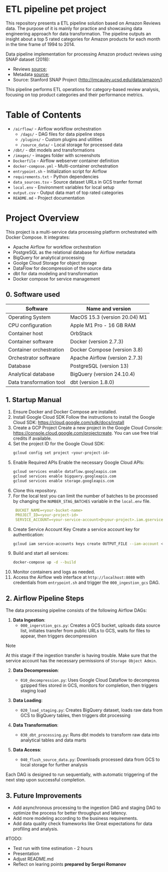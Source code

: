 # ETL pipeline pet project

This repository presents a ETL pipeline solution based on Amazon Reviews data. The purpose of it is mainly for practice and showcasing data engineering approach for data transformation. The pipeline outputs an insight about a top 5 rated categories for Amazon products for each month in the time frame of 1994 to 2014.


Data pipeline implementation for processing Amazon product reviews using SNAP dataset (2018):
- Reviews [source](https://snap.stanford.edu/data/amazon/productGraph/item_dedup.json.gz);
- Metadata [source](https://snap.stanford.edu/data/amazon/productGraph/metadata.json.gz);
- Source: Stanford SNAP Project (http://jmcauley.ucsd.edu/data/amazon/)

This pipeline performs ETL operations for category-based review analysis, focusing on top product categories and their performance metrics.

# Table of Contents
- `/airflow/` - Airflow workflow orchestration
  - `/dags/` - DAG files for data pipeline steps
  - `/plugins/` - Custom plugins and utilities
  - `/source_data/` - Local storage for processed data
- `/dbt/` - dbt models and transformations
- `/images/` - images folder with screenshots
- `Dockerfile` - Airflow webserver container definition
- `docker-compose.yml` - Multi-container orchestration
- `entrypoint.sh` - Initialization script for Airflow
- `requirements.txt` - Python dependencies
- `data_sources.tsv` - Source dataset URLs in GCS tranfer format
- `local.env` - Environment variables for local setup
- `output.csv` - Output data mart of top rated categories
- `README.md` - Project documentation

# Project Overview
This project is a multi-service data processing platform orchestrated with Docker Compose. It integrates:
- Apache Airflow for workflow orchestration
- PostgreSQL as the relational database for Airflow metadata
- BigQuery for analytical processing 
- Goolge Cloud Storage  for object storage
- DataFlow for decompression of the source data
- dbt for data modeling and transformation
- Docker compose for service management

## 0\. Software used 
| Software                      | Name and version                                       |
|-------------------------------|--------------------------------------------------------|
| Operating System              | MacOS 15.3 (version 20.04) M1                           |
| CPU configuration             | Apple M1 Pro - 16 GB RAM                               |
| Container host                | OrbStack                                               |
| Container software            | Docker (version 2.7.3) |
| Container orchestration       | Docker Compose (version 3.8)                           |
| Orchestrator software         | Apache Airflow (version 2.7.3)                           |
| Database                      | PostgreSQL (version 13)                                |
| Analytical database           | BigQuery (version 24.10.4)                           |
| Data transformation tool      | dbt (version 1.8.0)                                    |


## 1\. Startup Manual

1. Ensure Docker and Docker Compose are installed.
2. Install Google Cloud SDK
   Follow the instructions to install the Google Cloud SDK: https://cloud.google.com/sdk/docs/install
3. Create a GCP Project
   Create a new project in the Google Cloud Console: https://console.cloud.google.com/projectcreate. You can use free trial credits if available.
4. Set the project ID for the Google Cloud SDK:
   ```sh
   gcloud config set project <your-project-id>
   ```
5. Enable Required APIs
   Enable the necessary Google Cloud APIs:
   ```sh
   gcloud services enable dataflow.googleapis.com
   gcloud services enable bigquery.googleapis.com
   gcloud services enable storage.googleapis.com
   ```
6. Clone this repository.
7. For the local test you can limit the number of batches to be processed by changing the `NUMBER_STAG_BATCHES` variable in the `local.env` file.
   ```yaml
    BUCKET_NAME=<your-bucket-name>
    PROJECT_ID=<your-project-id>
    SERVICE_ACCOUNT=<your-service-account>@<your-project>.iam.gserviceaccount.com
   ```
8. Create Service Account Key
   Create a service account key for authentication:
   ```sh
   gcloud iam service-accounts keys create OUTPUT_FILE --iam-account <your-service-account>@<your-project>.iam.gserviceaccount.com
   ```
9. Build and start all services:
   ```bash
   docker-compose up -d --build
   ```
10. Monitor containers and logs as needed.
11. Access the Airflow web interface at `http://localhost:8080` with credentials from `entrypoint.sh` and trigger the `000_ingestion_gcs` DAG.

## 2. Airflow Pipeline Steps

The data processing pipeline consists of the following Airflow DAGs:

1. **Data Ingestion**:
   - `000_ingerstion_gcs.py`: Creates a GCS bucket, uploads data source list, initiates transfer from public URLs to GCS, waits for files to appear, then triggers decompression

> [!NOTE]  
> At this stage if the ingestion transfer is having trouble. Make sure that the service account has the necessary permissions of `Storage Object Admin`.

2. **Data Decompression**:
   - `010_decompression.py`: Uses Google Cloud Dataflow to decompress gzipped files stored in GCS, monitors for completion, then triggers staging load

3. **Data Loading**:
   - `020_load_staging.py`: Creates BigQuery dataset, loads raw data from GCS to BigQuery tables, then triggers dbt processing

4. **Data Transformation**:
   - `030_dbt_processing.py`: Runs dbt models to transform raw data into analytical tables and data marts

5. **Data Access**:
   - `040_flush_source_data.py`: Downloads processed data from GCS to local storage for further analysis

Each DAG is designed to run sequentially, with automatic triggering of the next step upon successful completion.

## 3. Future Improvements
- Add asynchronous processing to the ingestion DAG and staging DAG to optimize the process for better throughput and latency.
- Add more modeling according to the business requirements.
- Add data quality check frameworks like Great expectations for data profiling and analysis.



#TODO: 
- Test run with time estimation - 2 hours
- Presentation
- Adjust README.md 
- Reflect on learing points 
**prepared by Sergei Romanov**
